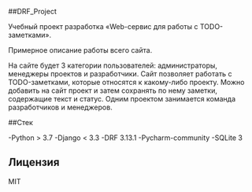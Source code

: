 ##DRF_Project

Учебный проект разработка «Web-сервис для работы с TODO-заметками».

Примерное описание работы всего сайта.

На сайте будет 3 категории пользователей: администраторы, менеджеры проектов и разработчики.
Сайт позволяет работать с TODO-заметками, которые относятся к какому-либо проекту.
Можно добавить на сайт проект и затем сохранять по нему заметки, содержащие текст и статус.
Одним проектом занимается команда разработчиков и менеджеров.

##Стек

-Python > 3.7
	-Django < 3.3
	-DRF 3.13.1
-Pycharm-community
-SQLite 3

## Лицензия
MIT
